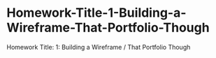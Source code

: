 # Homework-Title-1-Building-a-Wireframe-That-Portfolio-Though
Homework Title: 1: Building a Wireframe / That Portfolio Though
